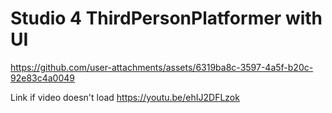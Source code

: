 # Studio 4 ThirdPersonPlatformer with UI
 




https://github.com/user-attachments/assets/6319ba8c-3597-4a5f-b20c-92e83c4a0049



Link if video doesn't load https://youtu.be/ehIJ2DFLzok
